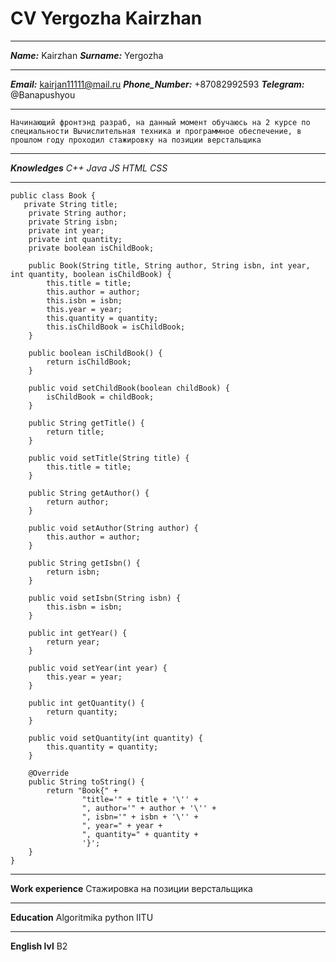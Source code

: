# CV Yergozha Kairzhan
***
___Name:___ Kairzhan
___Surname:___ Yergozha
***
___Email:___ kairjan11111@mail.ru
___Phone_Number:___ +87082992593
___Telegram:___ @Banapushyou
*** 
```Начинающий фронтэнд разраб, на данный момент обучаюсь на 2 курсе по специальности Вычислительная техника и программное обеспечение, в прошлом году проходил стажировку на позиции верстальщика```
***
___Knowledges___
_C++_
_Java_
_JS_
_HTML_
_CSS_
***
```
public class Book {
   private String title;
    private String author;
    private String isbn;
    private int year;
    private int quantity;
    private boolean isChildBook;

    public Book(String title, String author, String isbn, int year, int quantity, boolean isChildBook) {
        this.title = title;
        this.author = author;
        this.isbn = isbn;
        this.year = year;
        this.quantity = quantity;
        this.isChildBook = isChildBook;
    }

    public boolean isChildBook() {
        return isChildBook;
    }

    public void setChildBook(boolean childBook) {
        isChildBook = childBook;
    }

    public String getTitle() {
        return title;
    }

    public void setTitle(String title) {
        this.title = title;
    }

    public String getAuthor() {
        return author;
    }

    public void setAuthor(String author) {
        this.author = author;
    }

    public String getIsbn() {
        return isbn;
    }

    public void setIsbn(String isbn) {
        this.isbn = isbn;
    }

    public int getYear() {
        return year;
    }

    public void setYear(int year) {
        this.year = year;
    }

    public int getQuantity() {
        return quantity;
    }

    public void setQuantity(int quantity) {
        this.quantity = quantity;
    }

    @Override
    public String toString() {
        return "Book{" +
                "title='" + title + '\'' +
                ", author='" + author + '\'' +
                ", isbn='" + isbn + '\'' +
                ", year=" + year +
                ", quantity=" + quantity +
                '}';
    }
}
```
***
__Work experience__
Стажировка на позиции верстальщика
***
__Education__
Algoritmika python
IITU
***
__English lvl__
B2
